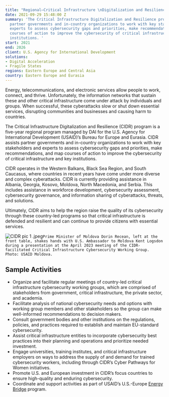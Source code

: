 ```yaml
---
title: "Regional—Critical Infrastructure \nDigitalization and Resilience (CIDR)"
date: 2021-09-29 15:48:00 Z
summary: 'The Critical Infrastructure Digitalization and Resilience program assists
  partner governments and in-country organizations to work with key stakeholders and
  experts to assess cybersecurity gaps and priorities, make recommendations, and map
  courses of action to improve the cybersecurity of critical infrastructure and key
  institutions. '
start: 2021
end: 2026
client: U.S. Agency for International Development
solutions:
- Digital Acceleration
- Fragile States
regions: Eastern Europe and Central Asia
country: Eastern Europe and Eurasia
---
```


Energy, telecommunications, and electronic services allow people to work, connect, and thrive. Unfortunately, the information networks that sustain these and other critical infrastructure come under attack by individuals and groups. When successful, these cyberattacks slow or shut down essential services, disrupting communities and businesses and causing harm to countries.

The Critical Infrastructure Digitalization and Resilience (CIDR) program is a five-year regional program managed by DAI for the U.S. Agency for International Development (USAID)’s Bureau for Europe and Eurasia. CIDR assists partner governments and in-country organizations to work with key stakeholders and experts to assess cybersecurity gaps and priorities, make recommendations, and map courses of action to improve the cybersecurity of critical infrastructure and key institutions. 
  
CIDR operates in the Western Balkans, Black Sea Region, and South Caucasus, where countries in recent years have come under more diverse and complex cyberattacks. CIDR is currently providing assistance in Albania, Georgia, Kosovo, Moldova, North Macedonia, and Serbia. This includes assistance in workforce development, cybersecurity assessment, cybersecurity governance, and information sharing of cyberattacks, threats, and solutions.

Ultimately, CIDR aims to help the region raise the quality of its cybersecurity through these country-led programs so that critical infrastructure is defended and resilient and can continue to provide citizens with essential services.

![CIDR pic 1 .jpeg](/uploads/CIDR%20pic%201%20.jpeg)`Prime Minister of Moldova Dorin Recean, left at the front table, shakes hands with U.S. Ambassador to Moldova Kent Logsdon during a presentation at the April 2023 meeting of the CIDR-facilitated Critical Infrastructure Cybersecurity Working Group. Photo: USAID Moldova.`

## Sample Activities 

* Organize and facilitate regular meetings of country-led critical infrastructure cybersecurity working groups, which are comprised of stakeholders from government, critical infrastructure, the private sector, and academia.
* Facilitate analysis of national cybersecurity needs and options with working group members and other stakeholders so the group can make well-informed recommendations to decision makers.
* Consult government bodies and other institutions on the regulations, policies, and practices required to establish and maintain EU-standard cybersecurity.
* Assist critical infrastructure entities to incorporate cybersecurity best practices into their planning and operations and prioritize needed investment.
* Engage universities, training institutes, and critical infrastructure employers on ways to address the supply of and demand for trained cybersecurity workers, including through CIDR’s Cyber Pathways for Women initiatives.
* Promote U.S. and European investment in CIDR’s focus countries to ensure high-quality and enduring cybersecurity.
* Coordinate and support activities as part of USAID’s U.S.-Europe [Energy Bridge](https://www.usaid.gov/about-us/organization/bureau-europe-eurasia/us-europe-energy-bridge) program. 